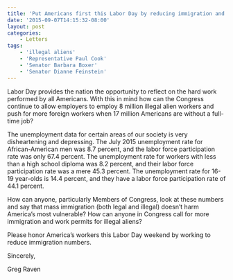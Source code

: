 ```yaml
---
title: 'Put Americans first this Labor Day by reducing immigration and ending illegal-alien hiring'
date: '2015-09-07T14:15:32-08:00'
layout: post
categories:
    - Letters
tags:
    - 'illegal aliens'
    - 'Representative Paul Cook'
    - 'Senator Barbara Boxer'
    - 'Senator Dianne Feinstein'
---
```


Labor Day provides the nation the opportunity to reflect on the hard work performed by all Americans. With this in mind how can the Congress continue to allow employers to employ 8 million illegal alien workers and push for more foreign workers when 17 million Americans are without a full-time job?

The unemployment data for certain areas of our society is very disheartening and depressing. The July 2015 unemployment rate for African-American men was 8.7 percent, and the labor force participation rate was only 67.4 percent. The unemployment rate for workers with less than a high school diploma was 8.2 percent, and their labor force participation rate was a mere 45.3 percent. The unemployment rate for 16-19 year-olds is 14.4 percent, and they have a labor force participation rate of 44.1 percent.

How can anyone, particularly Members of Congress, look at these numbers and say that mass immigration (both legal and illegal) doesn’t harm America’s most vulnerable? How can anyone in Congress call for more immigration and work permits for illegal aliens?

Please honor America’s workers this Labor Day weekend by working to reduce immigration numbers.

Sincerely,

Greg Raven